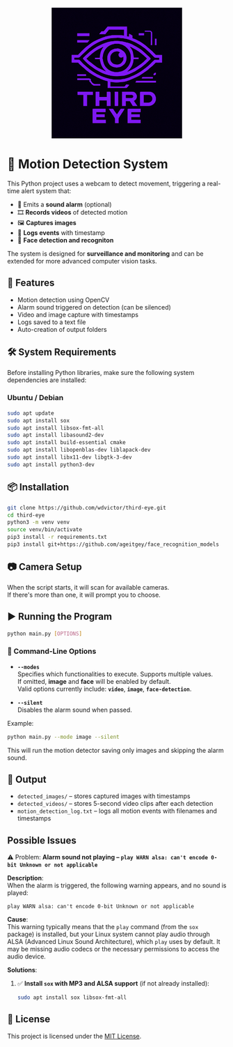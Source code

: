
<p align="center">
  <img src="third-eye-logo.png" alt="Logo Third Eye" width="300"/>
</p>


# 🎥 Motion Detection System

This Python project uses a webcam to detect movement, triggering a real-time alert system that:

- 🔔 Emits a **sound alarm** (optional)
- 🎞️ **Records videos** of detected motion
- 🖼️ **Captures images**
- 📝 **Logs events** with timestamp
- 🧑 **Face detection and recogniton**

The system is designed for **surveillance and monitoring** and can be extended for more advanced computer vision tasks.

## 🚀 Features

- Motion detection using OpenCV
- Alarm sound triggered on detection (can be silenced)
- Video and image capture with timestamps
- Logs saved to a text file
- Auto-creation of output folders


## 🛠️ System Requirements

Before installing Python libraries, make sure the following system dependencies are installed:

### Ubuntu / Debian

```bash
sudo apt update
sudo apt install sox 
sudo apt install libsox-fmt-all
sudo apt install libasound2-dev
sudo apt install build-essential cmake
sudo apt install libopenblas-dev liblapack-dev
sudo apt install libx11-dev libgtk-3-dev
sudo apt install python3-dev

```

## 📦 Installation

```bash
git clone https://github.com/wdvictor/third-eye.git
cd third-eye
python3 -m venv venv
source venv/bin/activate
pip3 install -r requirements.txt
pip3 install git+https://github.com/ageitgey/face_recognition_models
```

## 📷 Camera Setup

When the script starts, it will scan for available cameras.  
If there's more than one, it will prompt you to choose.

## ▶️ Running the Program

```bash
python main.py [OPTIONS]
```

### 🔧 Command-Line Options

- **`--modes`**  
  Specifies which functionalities to execute. Supports multiple values.  
  If omitted, **image** and **face** will be enabled by default.  
  Valid options currently include: **`video`**, **`image`**, **`face-detection`**.

- **`--silent`**  
  Disables the alarm sound when passed.


                    
            

Example:

```bash
python main.py --mode image --silent
```

This will run the motion detector saving only images and skipping the alarm sound.

## 📂 Output

- `detected_images/` – stores captured images with timestamps  
- `detected_videos/` – stores 5-second video clips after each detection  
- `motion_detection_log.txt` – logs all motion events with filenames and timestamps




## Possible Issues

⚠️ Problem: **Alarm sound not playing – `play WARN alsa: can't encode 0-bit Unknown or not applicable`**

**Description**:  
When the alarm is triggered, the following warning appears, and no sound is played:

```
play WARN alsa: can't encode 0-bit Unknown or not applicable
```

**Cause**:  
This warning typically means that the `play` command (from the `sox` package) is installed, but your Linux system cannot play audio through ALSA (Advanced Linux Sound Architecture), which `play` uses by default. It may be missing audio codecs or the necessary permissions to access the audio device.

**Solutions**:

1. ✅ **Install `sox` with MP3 and ALSA support** (if not already installed):

   ```bash
   sudo apt install sox libsox-fmt-all
   ```



## 📄 License

This project is licensed under the [MIT License](LICENSE).
